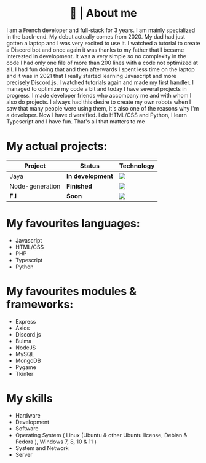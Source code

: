 <h1 align="center">🪪 | About me</h1>
 
I am a French developer and full-stack for 3 years. I am mainly specialized in the back-end.
My debut actually comes from 2020. My dad had just gotten a laptop and I was very excited to use it. I watched a tutorial to create a Discord bot and once again it was thanks to my father that I became interested in development. It was a very simple so no complexity in the code I had only one file of more than 200 lines with a code not optimized at all. I had fun doing that and then afterwards I spent less time on the laptop and it was in 2021 that I really started learning Javascript and more precisely Discord.js. I watched tutorials again and made my first handler. I managed to optimize my code a bit and today I have several projects in progress. I made developer friends who accompany me and with whom I also do projects. I always had this desire to create my own robots when I saw that many people were using them, it's also one of the reasons why I'm a developer. Now I have diversified. I do HTML/CSS and Python, I learn Typescript and I have fun. That's all that matters to me

# My actual projects:

| Project | Status | Technology |
|----------|----------|----------|
| Jaya  | **In development**  | <img src="https://img.shields.io/badge/Node.js-v18.16.1-green">  |
| Node-generation  | **Finished**  | <img src="https://img.shields.io/badge/Node.js-v18.16.1-green"> |
| **F.I**  | **Soon**  | <img src="https://img.shields.io/badge/Node.js-v18.16.1-green"> |

# My favourites languages:

+ Javascript
+ HTML/CSS
+ PHP
+ Typescript
+ Python

# My favourites modules & frameworks:

+ Express
+ Axios
+ Discord.js
+ Bulma
+ NodeJS
+ MySQL
+ MongoDB
+ Pygame
+ Tkinter

# My skills

+ Hardware
+ Development
+ Software
+ Operating System ( Linux (Ubuntu & other Ubuntu license, Debian & Fedora ), Windows 7, 8, 10 & 11 )
+ System and Network
+ Server

<h1>
